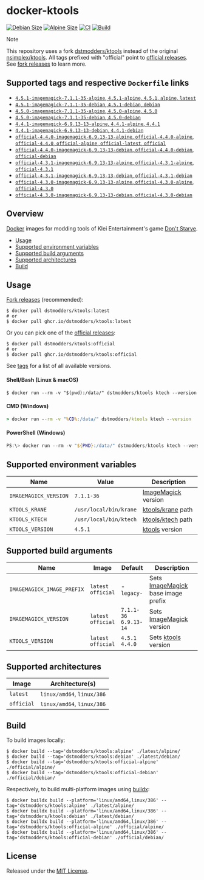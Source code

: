 # docker-ktools

[![Debian Size]](https://hub.docker.com/r/dstmodders/ktools)
[![Alpine Size]](https://hub.docker.com/r/dstmodders/ktools)
[![CI]](https://github.com/dstmodders/docker-ktools/actions/workflows/ci.yml)
[![Build]](https://github.com/dstmodders/docker-ktools/actions/workflows/build.yml)

> [!NOTE]
> This repository uses a fork [dstmodders/ktools] instead of the original
> [nsimplex/ktools]. All tags prefixed with "official" point to
> [official releases]. See [fork releases] to learn more.

## Supported tags and respective `Dockerfile` links

- [`4.5.1-imagemagick-7.1.1-35-alpine`, `4.5.1-alpine`, `4.5.1`, `alpine`, `latest`](https://github.com/dstmodders/docker-ktools/blob/ec89e06cf120d205f6c351443a21587eb1f44054/latest/alpine/Dockerfile)
- [`4.5.1-imagemagick-7.1.1-35-debian`, `4.5.1-debian`, `debian`](https://github.com/dstmodders/docker-ktools/blob/ec89e06cf120d205f6c351443a21587eb1f44054/latest/debian/Dockerfile)
- [`4.5.0-imagemagick-7.1.1-35-alpine`, `4.5.0-alpine`, `4.5.0`](https://github.com/dstmodders/docker-ktools/blob/ec89e06cf120d205f6c351443a21587eb1f44054/latest/alpine/Dockerfile)
- [`4.5.0-imagemagick-7.1.1-35-debian`, `4.5.0-debian`](https://github.com/dstmodders/docker-ktools/blob/ec89e06cf120d205f6c351443a21587eb1f44054/latest/debian/Dockerfile)
- [`4.4.1-imagemagick-6.9.13-13-alpine`, `4.4.1-alpine`, `4.4.1`](https://github.com/dstmodders/docker-ktools/blob/ec89e06cf120d205f6c351443a21587eb1f44054/latest/alpine/Dockerfile)
- [`4.4.1-imagemagick-6.9.13-13-debian`, `4.4.1-debian`](https://github.com/dstmodders/docker-ktools/blob/ec89e06cf120d205f6c351443a21587eb1f44054/latest/debian/Dockerfile)
- [`official-4.4.0-imagemagick-6.9.13-13-alpine`, `official-4.4.0-alpine`, `official-4.4.0`, `official-alpine`, `official-latest`, `official`](https://github.com/dstmodders/docker-ktools/blob/ec89e06cf120d205f6c351443a21587eb1f44054/official/alpine/Dockerfile)
- [`official-4.4.0-imagemagick-6.9.13-13-debian`, `official-4.4.0-debian`, `official-debian`](https://github.com/dstmodders/docker-ktools/blob/ec89e06cf120d205f6c351443a21587eb1f44054/official/debian/Dockerfile)
- [`official-4.3.1-imagemagick-6.9.13-13-alpine`, `official-4.3.1-alpine`, `official-4.3.1`](https://github.com/dstmodders/docker-ktools/blob/ec89e06cf120d205f6c351443a21587eb1f44054/official/alpine/Dockerfile)
- [`official-4.3.1-imagemagick-6.9.13-13-debian`, `official-4.3.1-debian`](https://github.com/dstmodders/docker-ktools/blob/ec89e06cf120d205f6c351443a21587eb1f44054/official/debian/Dockerfile)
- [`official-4.3.0-imagemagick-6.9.13-13-alpine`, `official-4.3.0-alpine`, `official-4.3.0`](https://github.com/dstmodders/docker-ktools/blob/ec89e06cf120d205f6c351443a21587eb1f44054/official/alpine/Dockerfile)
- [`official-4.3.0-imagemagick-6.9.13-13-debian`, `official-4.3.0-debian`](https://github.com/dstmodders/docker-ktools/blob/ec89e06cf120d205f6c351443a21587eb1f44054/official/debian/Dockerfile)

## Overview

[Docker] images for modding tools of Klei Entertainment's game [Don't Starve].

- [Usage](#usage)
- [Supported environment variables](#supported-environment-variables)
- [Supported build arguments](#supported-build-arguments)
- [Supported architectures](#supported-architectures)
- [Build](#build)

## Usage

[Fork releases] (recommended):

```shell
$ docker pull dstmodders/ktools:latest
# or
$ docker pull ghcr.io/dstmodders/ktools:latest
```

Or you can pick one of the [official releases]:

```shell
$ docker pull dstmodders/ktools:official
# or
$ docker pull ghcr.io/dstmodders/ktools:official
```

See [tags] for a list of all available versions.

#### Shell/Bash (Linux & macOS)

```shell
$ docker run --rm -v "$(pwd):/data/" dstmodders/ktools ktech --version
```

#### CMD (Windows)

```cmd
> docker run --rm -v "%CD%:/data/" dstmodders/ktools ktech --version
```

#### PowerShell (Windows)

```powershell
PS:\> docker run --rm -v "${PWD}:/data/" dstmodders/ktools ktech --version
```

## Supported environment variables

| Name                  | Value                  | Description           |
| --------------------- | ---------------------- | --------------------- |
| `IMAGEMAGICK_VERSION` | `7.1.1-36`             | [ImageMagick] version |
| `KTOOLS_KRANE`        | `/usr/local/bin/krane` | [ktools/krane] path   |
| `KTOOLS_KTECH`        | `/usr/local/bin/ktech` | [ktools/ktech] path   |
| `KTOOLS_VERSION`      | `4.5.1`                | [ktools] version      |

## Supported build arguments

| Name                       | Image                    | Default                     | Description                          |
| -------------------------- | ------------------------ | --------------------------- | ------------------------------------ |
| `IMAGEMAGICK_IMAGE_PREFIX` | `latest`<br />`official` | -<br />`legacy-`            | Sets [ImageMagick] base image prefix |
| `IMAGEMAGICK_VERSION`      | `latest`<br />`official` | `7.1.1-36`<br />`6.9.13-14` | Sets [ImageMagick] version           |
| `KTOOLS_VERSION`           | `latest`<br />`official` | `4.5.1`<br />`4.4.0`        | Sets [ktools] version                |

## Supported architectures

| Image      | Architecture(s)            |
| ---------- | -------------------------- |
| `latest`   | `linux/amd64`, `linux/386` |
| `official` | `linux/amd64`, `linux/386` |

## Build

To build images locally:

```shell
$ docker build --tag='dstmodders/ktools:alpine' ./latest/alpine/
$ docker build --tag='dstmodders/ktools:debian' ./latest/debian/
$ docker build --tag='dstmodders/ktools:official-alpine' ./official/alpine/
$ docker build --tag='dstmodders/ktools:official-debian' ./official/debian/
```

Respectively, to build multi-platform images using [buildx]:

```shell
$ docker buildx build --platform='linux/amd64,linux/386' --tag='dstmodders/ktools:alpine' ./latest/alpine/
$ docker buildx build --platform='linux/amd64,linux/386' --tag='dstmodders/ktools:debian' ./latest/debian/
$ docker buildx build --platform='linux/amd64,linux/386' --tag='dstmodders/ktools:official-alpine' ./official/alpine/
$ docker buildx build --platform='linux/amd64,linux/386' --tag='dstmodders/ktools:official-debian' ./official/debian/
```

## License

Released under the [MIT License](https://opensource.org/licenses/MIT).

[alpine size]: https://img.shields.io/docker/image-size/dstmodders/ktools/alpine?label=alpine%20size&logo=docker
[build]: https://img.shields.io/github/actions/workflow/status/dstmodders/docker-ktools/build.yml?branch=main&label=build&logo=github
[buildx]: https://github.com/docker/buildx
[ci]: https://img.shields.io/github/actions/workflow/status/dstmodders/docker-ktools/ci.yml?branch=main&label=ci&logo=github
[debian size]: https://img.shields.io/docker/image-size/dstmodders/ktools/debian?label=debian%20size&logo=docker
[docker]: https://www.docker.com/
[don't starve]: https://www.klei.com/games/dont-starve
[dstmodders/ktools]: https://github.com/dstmodders/ktools
[fork releases]: https://github.com/dstmodders/ktools/releases
[imagemagick]: https://imagemagick.org/index.php
[ktools/krane]: https://github.com/dstmodders/ktools?tab=readme-ov-file#krane
[ktools/ktech]: https://github.com/dstmodders/ktools?tab=readme-ov-file#ktech
[ktools]: https://github.com/dstmodders/ktools
[nsimplex/ktools]: https://github.com/nsimplex/ktools
[official releases]: https://github.com/nsimplex/ktools/releases
[tags]: https://hub.docker.com/r/dstmodders/ktools/tags
